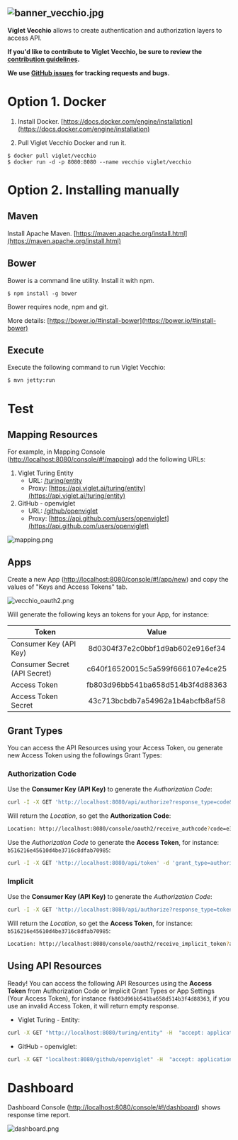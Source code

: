 ![banner_vecchio.jpg](https://openviglet.github.io/vecchio/img/banner_vecchio.jpg)
------
**Viglet Vecchio** allows to create authentication and authorization layers to access API.

**If you'd like to contribute to Viglet Vecchio, be sure to review the [contribution
guidelines](CONTRIBUTING.md).**

**We use [GitHub issues](https://github.com/openviglet/vecchio/issues) for
tracking requests and bugs.**

# Option 1. Docker
1. Install Docker. [https://docs.docker.com/engine/installation](https://docs.docker.com/engine/installation)


2. Pull Viglet Vecchio Docker and run it.

```shell
$ docker pull viglet/vecchio
$ docker run -d -p 8080:8080 --name vecchio viglet/vecchio
```

# Option 2. Installing manually 

## Maven
Install Apache Maven. [https://maven.apache.org/install.html](https://maven.apache.org/install.html)

## Bower
Bower is a command line utility. Install it with npm.

```shell
$ npm install -g bower
```

Bower requires node, npm and git.

More details: [https://bower.io/#install-bower](https://bower.io/#install-bower)

## Execute

Execute the following command to run Viglet Vecchio:

```shell
$ mvn jetty:run
```

# Test

## Mapping Resources

For example, in Mapping Console ([http://localhost:8080/console/#!/mapping](http://localhost:8080/console/#!/mapping)) add the following URLs:

1. Viglet Turing Entity
	- URL: [/turing/entity](http://localhost:8080/turing/entity)
	- Proxy: [https://api.viglet.ai/turing/entity](https://api.viglet.ai/turing/entity)
2. GitHub - openviglet
	- URL: [/github/openviglet](http://localhost:8080/github/openviglet)
	- Proxy: [https://api.github.com/users/openviglet](https://api.github.com/users/openviglet)

![mapping.png](https://openviglet.github.io/vecchio/img/mapping.png)

## Apps

Create a new App ([http://localhost:8080/console/#!/app/new](http://localhost:8080/console/#!/app/new)) and copy the values of  "Keys and Access Tokens" tab.

![vecchio_oauth2.png](https://openviglet.github.io/vecchio/img/vecchio_oauth2.png)

Will generate the following keys an tokens for your App, for instance:

| Token                        | Value                            | 
| ---------------------------- |:--------------------------------:|
| Consumer Key (API Key)       | 8d0304f37e2c0bbf1d9ab602e916ef34 |
| Consumer Secret (API Secret) | c640f16520015c5a599f666107e4ce25 |
| Access Token 					 | fb803d96bb541ba658d514b3f4d88363 |
| Access Token Secret          | 43c713bcbdb7a54962a1b4abcfb8af58 |

## Grant Types

You can access the API Resources using your Access Token, ou generate new Access Token using the followings Grant Types:

### Authorization Code

Use the **Consumer Key (API Key)** to generate the *Authorization Code*:

```bash
curl -I -X GET 'http://localhost:8080/api/authorize?response_type=code&client_id=8d0304f37e2c0bbf1d9ab602e916ef34&redirect_uri=http://localhost:8080/console/oauth2/receive_authcode'
```
Will return the *Location*, so get the **Authorization Code**:

```bash
Location: http://localhost:8080/console/oauth2/receive_authcode?code=e31d6626d203aaea0811305e33136d59`
```

Use the *Authorization Code* to generate the **Access Token**, for instance: `b516216e45610d4be3716c8dfab70985`:

```bash
curl -I -X GET 'http://localhost:8080/api/token' -d 'grant_type=authorization_code&code=e31d6626d203aaea0811305e33136d59'
```

### Implicit

Use the **Consumer Key (API Key)** to generate the *Authorization Code*:

```bash
curl -I -X GET 'http://localhost:8080/api/authorize?response_type=token&client_id=8d0304f37e2c0bbf1d9ab602e916ef34&redirect_uri=http://localhost:8080/console/oauth2/receive_implicit_token'
```

Will return the *Location*, so get the **Access Token**, for instance: `b516216e45610d4be3716c8dfab70985`:

```bash
Location: http://localhost:8080/console/oauth2/receive_implicit_token?access_token=b516216e45610d4be3716c8dfab70985&state=xyz&token_type=bearer&expires_in=3600
```

## Using API Resources

Ready! You can access the following API Resources using the **Access Token** from Authorization Code or Implicit Grant Types or App Settings (Your Access Token), for instance `fb803d96bb541ba658d514b3f4d88363`, if you use an invalid Access Token, it will return empty response.

* Viglet Turing - Entity:

```bash
curl -X GET "http://localhost:8080/turing/entity" -H  "accept: application/json" -H  "content-type: application/json" -H  "authorization: Bearer fb803d96bb541ba658d514b3f4d88363"
```

* GitHub - openviglet:

```bash
curl -X GET "localhost:8080/github/openviglet" -H  "accept: application/json" -H  "content-type: application/json" -H  "authorization: Bearer fb803d96bb541ba658d514b3f4d88363"
```

# Dashboard

Dashboard Console ([http://localhost:8080/console/#!/dashboard](http://localhost:8080/console/#!/dashboard)) shows response time report.

![dashboard.png](https://openviglet.github.io/vecchio/img/dashboard.png)